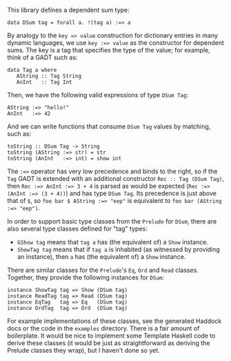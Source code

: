 This library defines a dependent sum type:

    data DSum tag = forall a. !(tag a) :=> a

By analogy to the `key => value` construction for dictionary entries in many dynamic languages, we use `key :=> value` as the constructor for dependent sums.  The key is a tag that specifies the type of the value;  for example, think of a GADT such as:

    data Tag a where
       AString :: Tag String
       AnInt   :: Tag Int

Then, we have the following valid expressions of type `DSum Tag`:

    AString :=> "hello!"
    AnInt   :=> 42

And we can write functions that consume `DSum Tag` values by matching, such as:

    toString :: DSum Tag -> String
    toString (AString :=> str) = str
    toString (AnInt   :=> int) = show int

The `:=>` operator has very low precedence and binds to the right, so if the `Tag` GADT is extended with an additional constructor `Rec :: Tag (DSum Tag)`, then `Rec :=> AnInt :=> 3 + 4` is parsed as would be expected (`Rec :=> (AnInt :=> (3 + 4))`) and has type `DSum Tag`. Its precedence is just above that of `$`, so `foo bar $ AString :=> "eep"` is equivalent to `foo bar (AString :=> "eep")`.

In order to support basic type classes from the `Prelude` for `DSum`, there are also several type classes defined for "tag" types:

 - `GShow tag` means that `tag a` has (the equivalent of) a `Show` instance.
 - `ShowTag tag` means that if `tag a` is inhabited (as witnessed by providing an instance), then `a` has (the equivalent of) a `Show` instance.

There are similar classes for the `Prelude`'s `Eq`, `Ord` and `Read` classes.  Together, they provide the following instances for `DSum`:

    instance ShowTag tag => Show (DSum tag)
    instance ReadTag tag => Read (DSum tag)
    instance EqTag   tag => Eq   (DSum tag)
    instance OrdTag  tag => Ord  (DSum tag)

For example implementations of these classes, see the generated Haddock docs or the code in the `examples` directory.  There is a fair amount of boilerplate.  It would be nice to implement some Template Haskell code to derive these classes (it would be just as straightforward as deriving the Prelude classes they wrap), but I haven't done so yet.
